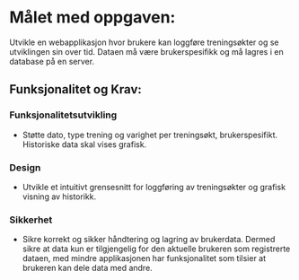 # Målet med oppgaven:
Utvikle en webapplikasjon hvor brukere kan loggføre treningsøkter og se utviklingen sin over tid. Dataen må være brukerspesifikk og må lagres i en database på en server.

## Funksjonalitet og Krav:

### Funksjonalitetsutvikling
  - Støtte dato, type trening og varighet per treningsøkt, brukerspesifikt. Historiske data skal vises grafisk.
### Design
  - Utvikle et intuitivt grensesnitt for loggføring av treningsøkter og grafisk visning av historikk.
### Sikkerhet
  - Sikre korrekt og sikker håndtering og lagring av brukerdata. Dermed sikre at data kun er tilgjengelig for den aktuelle brukeren som registrerte dataen, med mindre applikasjonen har funksjonalitet som tilsier at brukeren kan dele data med andre.
